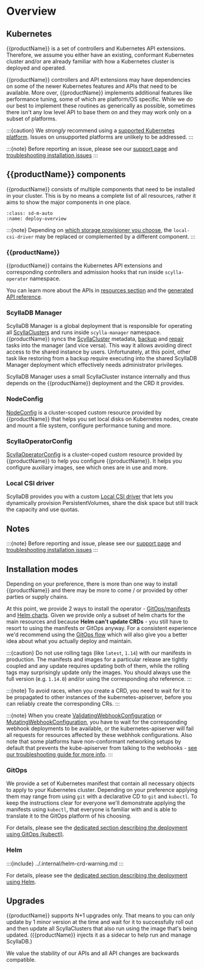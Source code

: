 # Overview

## Kubernetes

{{productName}} is a set of controllers and Kubernetes API extensions.
Therefore, we assume you either have an existing, conformant Kubernetes cluster and/or are already familiar with how a Kubernetes cluster is deployed and operated.

{{productName}} controllers and API extensions may have dependencies on some of the newer Kubernetes features and APIs that need to be available.
More over, {{productName}} implements additional features like performance tuning, some of which are platform/OS specific.
While we do our best to implement these routines as generically as possible, sometimes there isn't any low level API to base them on and they may work only on a subset of platforms.

:::{caution}
We *strongly* recommend using a [supported Kubernetes platform](../support/releases.md#supported-kubernetes-platforms).
Issues on unsupported platforms are unlikely to be addressed.
:::

:::{note}
Before reporting an issue, please see our [support page](../support/overview.md) and [troubleshooting installation issues](../support/troubleshooting/installation)
:::

## {{productName}} components

{{productName}} consists of multiple components that need to be installed in your cluster.
This is by no means a complete list of all resources, rather it aims to show the major components in one place.


```{figure} deploy.svg
:class: sd-m-auto
:name: deploy-overview
```

:::{note}
Depending on [which storage provisioner you choose](../architecture/storage/overview.md), the `local-csi-driver` may be replaced or complemented by a different component.
:::

### {{productName}}

{{productName}} contains the Kubernetes API extensions and corresponding controllers and admission hooks that run inside `scylla-operator` namespace.

You can learn more about the APIs in [resources section](../resources/overview.md) and the [generated API reference](../api-reference/index.rst). 

### ScyllaDB Manager

ScyllaDB Manager is a global deployment that is responsible for operating all [ScyllaClusters](../api-reference/groups/scylla.scylladb.com/scyllaclusters.rst) and runs inside `scylla-manager` namespace.
{{productName}} syncs the [ScyllaCluster](../api-reference/groups/scylla.scylladb.com/scyllaclusters.rst) metadata, [backup](#api-scylla.scylladb.com-scyllaclusters-v1-.spec.backups[]) and [repair](#api-scylla.scylladb.com-scyllaclusters-v1-.spec.repairs[]) tasks into the manager (and vice versa). This way it allows avoiding direct access to the shared instance by users. Unfortunately, at this point, other task like restoring from a backup require executing into the shared ScyllaDB Manager deployment which effectively needs administrator privileges. 

ScyllaDB Manager uses a small ScyllaCluster instance internally and thus depends on the {{productName}} deployment and the CRD it provides.

### NodeConfig

[NodeConfig](../resources/nodeconfigs.md) is a cluster-scoped custom resource provided by {{productName}} that helps you set local disks on Kubernetes nodes, create and mount a file system, configure performance tuning and more. 

### ScyllaOperatorConfig

[ScyllaOperatorConfig](../resources/scyllaoperatorconfigs.md) is a cluster-coped custom resource provided by {{productName}} to help you configure {{productName}}. It helps you configure auxiliary images, see which ones are in use and more. 

### Local CSI driver

ScyllaDB provides you with a custom [Local CSI driver](../architecture/storage/local-csi-driver.md) that lets you dynamically provision PersistentVolumes, share the disk space but still track the capacity and use quotas.

## Notes

:::{note}
Before reporting and issue, please see our [support page](../support/overview.md) and [troubleshooting installation issues](../support/troubleshooting/installation.md#troubleshooting-installation-issues)
:::

## Installation modes

Depending on your preference, there is more than one way to install {{productName}} and there may be more to come / or provided by other parties or supply chains.

At this point, we provide 2 ways to install the operator - [GitOps/manifests](#gitops) and [Helm charts](#helm). Given we provide only a subset of helm charts for the main resources and because **Helm can't update CRDs** - you still have to resort to using the manifests or GitOps anyway. For a consistent experience we'd recommend using the [GitOps flow](#gitops) which will also give you a better idea about what you actually deploy and maintain.

:::{caution}
Do not use rolling tags (like `latest`, `1.14`) with our manifests in production.
The manifests and images for a particular release are tightly coupled and any update requires updating both of them, while the rolling tags may surprisingly update only the images.
You should always use the full version (e.g. `1.14.0`) and/or using the corresponding *sha* reference.
:::

:::{note}
To avoid races, when you create a CRD, you need to wait for it to be propagated to other instances of the kubernetes-apiserver, before you can reliably create the corresponding CRs.
:::

:::{note}
When you create [ValidatingWebhookConfiguration](https://kubernetes.io/docs/reference/access-authn-authz/extensible-admission-controllers/#webhook-configuration) or [MutatingWebhookConfiguration](https://kubernetes.io/docs/reference/access-authn-authz/extensible-admission-controllers/#webhook-configuration), you have to wait for the corresponding webhook deployments to be available, or the kubernetes-apiserver will fail all requests for resources affected by these webhhok configurations.
Also note that some platforms have non-conformant networking setups by default that prevents the kube-apiserver from talking to the webhooks - [see our troubleshooting guide for more info](../support/troubleshooting/installation.md#webhooks).
::: 

### GitOps

We provide a set of Kubernetes manifest that contain all necessary objects to apply to your Kubernetes cluster.
Depending on your preference applying them may range from using `git` with a declarative CD to `git` and `kubectl`.
To keep the instructions clear for everyone we'll demonstrate applying the manifests using `kubectl`, that everyone is familiar with and is able to translate it to the GitOps platform of his choosing.

For details, please see the [dedicated section describing the deployment using GitOps (kubectl)](./gitops.md). 

### Helm

:::{include} ../.internal/helm-crd-warning.md
:::

For details, please see the [dedicated section describing the deployment using Helm](./helm.md). 

## Upgrades

{{productName}} supports N+1 upgrades only.
That means to you can only update by 1 minor version at the time and wait for it to successfully roll out and then update all ScyllaClusters that also run using the image that's being updated. ({{productName}} injects it as a sidecar to help run and manage ScyllaDB.)

We value the stability of our APIs and all API changes are backwards compatible.
